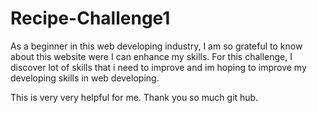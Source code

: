 # Recipe-Challenge1

As a beginner in this web developing industry, I am so grateful to know about this website were I can enhance my skills. For this challenge, I discover lot of skills that i need to improve and im hoping to improve my developing skills in web developing.

This is very very helpful for me. Thank you so much git hub.

